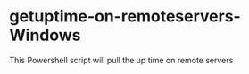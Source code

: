 # getuptime-on-remoteservers-Windows
This Powershell script will pull the up time on remote servers
